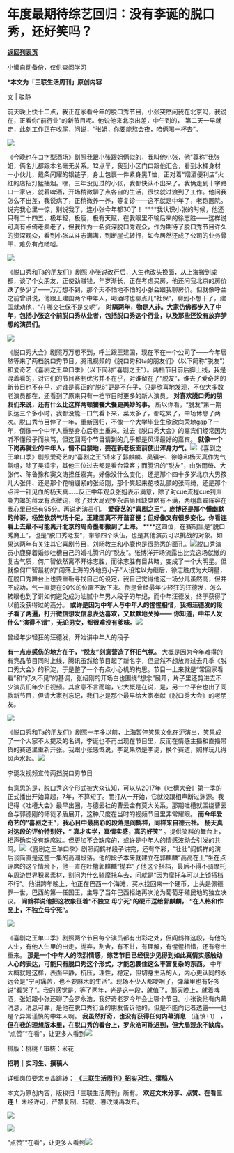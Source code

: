 # 年度最期待综艺回归：没有李诞的脱口秀，还好笑吗？

[**返回列表页**](/gzh/三联生活周刊)

小懒自动备份，仅供查阅学习

***本文为「三联生活周刊」原创内容**

文 | 驳静

前天晚上快十二点，我正在家看今年的脱口秀节目，小张突然问我在北京吗，我说在，正看你“前行业”的新节目呢。他说他来北京出差，中午到的，
第二天一早就走，此刻工作正在收尾，问说，“张姐，你要能熬会夜，咱俩喝一杯去”。

![](https://mmbiz.qpic.cn/sz_mmbiz_jpg/mscgUN7TcTK8UfboTAtzvllgfDGnWLhTj0aFMQJBLZPbxGBPmcdNnBF4icsTROYwrIHbv2fT0cibPTkBoNwCueMA/640?wx_fmt=other&from;=appmsg&tp;=webp&wxfrom;=5&wx;_lazy=1&wx;_co=1)

《今晚也在コ字型酒场》剧照我跟小张跟姐俩似的，我叫他小张，他“尊称”我张姐，俩名儿都跟本名毫无关系。12点半，我到小区门口跟他汇合，看到水桶身材一小伙儿，戴条闪耀的银链子，身上包裹一件紧身黑T恤，正对着“烟酒便利店”火红的店招灯猛抽烟。嘿，三年没见过的小张，我都快认不出来了。我俩走到十字路口一家店，就着啤酒，开场稍微聊了点各自的生活，很快就过渡到了工作。他问我怎么不出差，我说病了，正稍微养一养，等复诊——这不就是中年了，老跑医院。
说完我心里一惊，别说我了，连小张今年都30了！
****我认识小张的时候，他还只有二十四五，极年轻，极瘦，极有天赋，在我眼里不输后来的徐志胜——这样说可真有点倚老卖老了，但我作为一名资深脱口秀观众，作为期待了脱口秀节目许久的资深观众，看到小张从斗志满满，到断崖式转行，如今居然还成了公司的业务骨干，难免有点唏嘘。

![](https://mmbiz.qpic.cn/sz_mmbiz_jpg/mscgUN7TcTK8UfboTAtzvllgfDGnWLhTVJAXpWUrSGlx2d5xic8aic59E2Qibgt7dmiaXggo7Oswr1ypR7zYib8MouQ/640?wx_fmt=jpeg&from;=appmsg)

《脱口秀和Ta的朋友们》剧照
小张说改行后，人生也改头换面，从上海搬到成都，谈了个女朋友，正使劲赚钱，年岁渐长，正在考虑买房，他还问我北京的房价跌了多少了——万万想不到，那个天不怕地不怕的小张会跟我聊房价。但就像呼兰之前曾讲说，他跟王建国两个中年人，喝酒时也聊点儿“社保”，聊到不想干了，建国就劝他，“在哪交社保不是交呢”。
**时隔两年，物是人非。大家仿佛都步入了中年，包括小张这个前脱口秀从业者，包括脱口秀这个行业，以及那些还没有放弃梦想的演员们。**

![](https://mmbiz.qpic.cn/sz_mmbiz_jpg/mscgUN7TcTK8UfboTAtzvllgfDGnWLhTbq4NTicUwQibpprR28mx9KzXmES6YWYhiadFibkiagxXoGgNWMhhw4fJ5qA/640?wx_fmt=jpeg&from;=appmsg)

《脱口秀大会》剧照万万想不到，呼兰跟王建国，现在不在一个公司了——今年居然等来了两档脱口秀节目。腾讯视频的《脱口秀和ta的朋友们》（以下简称“脱友”）和爱奇艺《喜剧之王单口季》（以下简称“喜剧之王”）。两档节目前后脚上线，我是混着看的，对它们的节目赛制优劣并不在乎，对谁留在了“脱友”，谁去了爱奇艺的新节目也不在乎，对谁是真正的“脱6”更是不在乎，只是欣喜地发现，不仅大多数老演员都在，还看到了原来只有一档节目时更多的新人演员。
**对喜欢脱口秀的朋友们来说，还有什么比这样两顿饕餮大餐更美妙的事。**
所以你看，“脱友”第一期长达三个多小时，我都没能一口气看下来，菜太多了，都吃累了，中场休息了两次。脱口秀节目停了一年，重新回归，不像一个大学毕业生欣欣向荣地gap了一年，倒像一个中年人重整身心后卷土重来。过去《脱口秀大会》的嘉宾们经常因为听不懂段子而挨骂，但这回两个节目请到的几乎都是风评最好的嘉宾。
**就像一个下岗再就业的中年人，情不自禁地，要在新老板面前使出浑身力气。**![](https://mmbiz.qpic.cn/mmbiz_png/c2Sib3Mp7pOMicxfwk4UrR4scGEJnMcDMfSyxvkib5bQewyY39Egf2cCpcA7gPCF04JnO2XNM05tRKoERBydn6XicQ/640?wx_fmt=png&from;=appmsg)《喜剧之王单口季》剧照爱奇艺的“喜剧之王”请来了郭麒麟、吴镇宇、徐峥和杨天真作为气氛组，除了吴镇宇，其他三位过去都是看台常客；而腾讯的“脱友”，由张雨绮、大张伟、陈鲁豫和窦文涛担任嘉宾。好像没什么变化，还是那个四十多岁北京大男孩儿大张伟、还是那个花哨绷紧的张绍刚，那个笑起来花枝乱颤的张雨绮，还是那个点评一针见血的杨天真……反正中年观众张姐表示满意，除了对cue流程cue到声嘶力竭的蒋龙有点微词，除了对大局观罗永浩尚且缺席略有不满，两组嘉宾阵容在我心里已经有95分。再说老演员们。
**爱奇艺的“喜剧之王”。庞博还是那个懂幽默的帅哥，杨笠依然气场十足，王建国离不开谐音梗；但好像又有很多变化，你看连看上去最不可能离开北京的周奇墨都搬到了上海。**
****这四位，在赛制里是“脱口秀魔王”，也是“脱口秀老友”，带领四个队伍，也是其他演员可以挑战的对象。如果这两年有关注其它喜剧节目，刘旸教主和小鹿也是很熟悉的面孔。![](https://mmbiz.qpic.cn/mmbiz_jpg/c2Sib3Mp7pOMicxfwk4UrR4scGEJnMcDMfAibRqs40sqDxgXwuG835hD32xHf3rx9Y0zsib3bNWdpj6yrLlTN5E1zA/640?wx_fmt=jpeg)脱口秀演员小鹿穿着婚纱吐槽自己的婚礼腾讯的“脱友”。张博洋开场流露出比完这场就撤的复古气质，何广智依然离不开徐志胜，而徐志胜有目共睹，变成了一个大明星。但就像何广智最初的“闯荡上海的外地穷小子”人设难以为继后，徐志胜成为大明星，在脱口秀舞台上也要重新寻找自己的设定，我自己觉得他这一场分儿虽然高，但并不成功，气一直提在90%的位置不敢下来。倒是曾经最年少轻狂的汪德发，怎么转眼也到了讲如何避免成为油腻中年男人段子的年纪，而中年汪德发，终于获得了以前没获得过的高分。
**或许是因为中年人与中年人的惺惺相惜，我把汪德发的段子看了两遍，打开微信想发信息表达喜欢，又默默地关掉——**
**你知道，中年人发什么“演得不错”，无论男女，都很难没有爹味。**![](https://mmbiz.qpic.cn/mmbiz_jpg/c2Sib3Mp7pOMicxfwk4UrR4scGEJnMcDMfw5d0ojflL0gZBcMbwK9mWDh2BWUykib17puRT1IRwibXdVonqyVrkvWA/640?wx_fmt=jpeg&from;=appmsg)

曾经年少轻狂的汪德发，开始讲中年人的段子

 **有一点点感伤的地方在于，“脱友”刻意营造了怀旧气氛。**
大概是因为今年难得的有竞品节目同时上线，腾讯虽然给节目起了新名字，但显然不想放弃过去几季《脱口秀大会》的积淀，于是整了一个有点小心机的构思。节目一上来就是“常回家看看”和“好久不见”的基调，张绍刚的开场白也围绕“想念”展开，片子里还剪进去不少演员们年少旧视频。其含意不言而喻，它大概是在说，是，另一个平台也出了同款新节目，但请大家别忘记，我们才是那个最早给大家奉献《脱口秀大会》的老朋友。

![](https://mmbiz.qpic.cn/mmbiz_jpg/c2Sib3Mp7pOMicxfwk4UrR4scGEJnMcDMfATwTc0hgfYQSnXX7RfsSgFjd9YbA6tibuLjUBL61zuDSGllyjZN0h1w/640?wx_fmt=jpeg)

《脱口秀和Ta的朋友们》剧照一年多以前，上海暂停笑果文化在沪演出，笑果成了一个大家不太提及的名词，李诞也不再出现在节目里，反而在情感主播和直播带货的赛道里重新开张。我跟小张感慨说，李诞果然是李诞，换个赛道，照样玩儿得风声水起。![](https://mmbiz.qpic.cn/mmbiz_jpg/c2Sib3Mp7pOMicxfwk4UrR4scGEJnMcDMf1sibzThg28ejlJXrnlJshYAjTz3QrQBpQ2BXJGKrJkj9yhlwLcuXNZA/640?wx_fmt=jpeg&from;=appmsg)

李诞发视频宣传两挡脱口秀节目

有意思的是，脱口秀这个形式被大众认知，可以从2017年《吐槽大会》第一季的正式播出开始算起，7年，不算短了。而打从一开始，它就没跟相声断过渊源。我记得《吐槽大会》最早出圈，与德云社的曹云金有莫大关系，那期吐槽就围绕曹云金与郭德刚的师徒矛盾展开，这种尺度在当时的视频节目里非常耀眼。
**而今年爱奇艺的“喜剧之王”，我心目中最出彩的段落是阎鹤祥，同样来自德云社。** **杨天真对这段的评价特别好，“**
**真才实学，真情实感，真的好笑”**
。提供笑料的舞台上，相声确实没有缺席过。但更加不会缺席的，或许是中年人的情感波动会引发的共鸣。![](https://mmbiz.qpic.cn/mmbiz_gif/YEib8FjsYoBibMJUPuOpR41OubiafCNBBaTbskwdaLm0cQh0aqGEgR0mZ9uUPgGap7ibh6BUMMcJiaKgIjAVg5kMsoA/640?wx_fmt=gif&from;=appmsg&tp;=wxpic&wxfrom;=5&wx;_lazy=1)《喜剧之王单口季》剧照阎鹤祥段子讲完，还有华彩，“壮壮”阎鹤祥的演后谈简直是这整一集的高潮段落。他的段子本来就建立在郭麒麟“高高在上”坐在点评席的这个情境下，他一直在吐槽郭麒麟“抛弃”了他这个搭档，最后不得不骑摩托车周游世界积累素材，别问为什么骑摩托车去，问就是“因为摩托车可以上锁搭档不行”。他讲跨年晚上，他正在巴西一个海滩，买水找回来一个硬币，上头是佩德罗一世，巴西的第一任国王，主导了当年巴西拒绝再次沦为葡萄牙殖民地的独立决议。
**阎鹤祥说他把这枚象征着“不独立 毋宁死”的硬币送给郭麒麟，** **“在人格和作品上，不独立毋宁死”。**

![](https://mmbiz.qpic.cn/sz_mmbiz_jpg/mscgUN7TcTK8UfboTAtzvllgfDGnWLhTicgTBLbpDUEfyD54XmTG9lh6DSOfh6VDhhfXEUy7n4vicrK0z7gbEOQw/640?wx_fmt=jpeg&from;=appmsg)

《喜剧之王单口季》剧照两个节目每个演员都有出彩之处，但阎鹤祥这段，有他的人生，有他人生里的出走，抛弃，割舍，有不甘，有理解，有惺惺相惜，还有卷土重来。
**那是一个中年人的浓烈情感，综艺节目已经很少见得到如此真情实感触动人心的表达，可能只有脱口秀这个形式，才能包裹住这么丰富复杂的东西。**
中年大概就是这样，表面平静，抗压，理性，稳定，但切身生活的人，内心更认同的永远会是“宁可痛苦，也不要麻木的生活”。现场不少人都哽咽了，弹幕里也有好多说“看哭了”。我的感觉是，等了两年，光是这一段，就值了。那天晚上，就着啤酒，张姐跟小张还聊了会罗永浩，我好奇老罗今年会上哪个节目。小张说他有内幕消息，消息可靠，是他在脱口秀行业的朋友告诉他的，但是不能向记者透露——也是个异常谨慎的中年人啊。
**我虽然好奇，也没有获得任何内幕消息** （谨慎+1） **，但在我的理想版本里，在脱口秀的看台上，罗永浩可能迟到，但大局观永不缺席。**
“点赞”“在看”，让更多人看到![](https://mmbiz.qpic.cn/mmbiz_gif/c2Sib3Mp7pON9hkSZwdTibRHNZSMPyiapUCHJwlyoZVBC3SfmPmF0VKjkm3NiaToQloHFJ6icyicqZnqgXp6pSQJt5gg/640?wx_fmt=gif&from;=appmsg&wxfrom;=5&wx;_lazy=1&tp;=webp)  
  
  
  
  
  

排版：桃桃 / 审核：米花

  
 **招聘｜实习生、撰稿人**  

详细岗位要求点击跳转：[
**《三联生活周刊》招实习生、撰稿人**](http://mp.weixin.qq.com/s?__biz=MTc5MTU3NTYyMQ==&mid=2651136871&idx=3&sn=f1c0777fe9d31881e5dfca68ebc2937f&chksm=5907324d6e70bb5b3546dfe1c7b31b5fe05664bebbf36356ba9a1a352e0678444cad62875ad4&scene=21#wechat_redirect)

本文为原创内容，版权归「三联生活周刊」所有。 **欢迎文末分享、点赞、在看三连！** 未经许可，严禁复制、转载、篡改或再发布。  

![](https://mmbiz.qpic.cn/sz_mmbiz_png/Gg7Qtoh7Aic9ZTmAdCc80b4nD7xicgPt86k1kgpU51hWCHjV92ryhVW35PLCvLhxLw9XDhXjgeDyZhHSx5EbRcfg/640?wx_fmt=other&wxfrom;=5&wx;_lazy=1&wx;_co=1&retryload;=1&tp;=webp)

  
[![](https://mmbiz.qpic.cn/mmbiz_jpg/c2Sib3Mp7pOOscRuZrCibCxsE1u7UtPialkZVdnsVfBBVIibicXz2dOryRyANicobSjntgBDLQWwVDLqIjZ68BicsnwDQ/640?wx_fmt=other&from;=appmsg&wxfrom;=5&wx;_lazy=1&wx;_co=1&tp;=webp)]()  
  
“点赞”“在看”，让更多人看到![](https://mmbiz.qpic.cn/mmbiz_gif/c2Sib3Mp7pON9hkSZwdTibRHNZSMPyiapUCHJwlyoZVBC3SfmPmF0VKjkm3NiaToQloHFJ6icyicqZnqgXp6pSQJt5gg/640?wx_fmt=gif&from;=appmsg&wxfrom;=5&wx;_lazy=1&tp;=webp)

